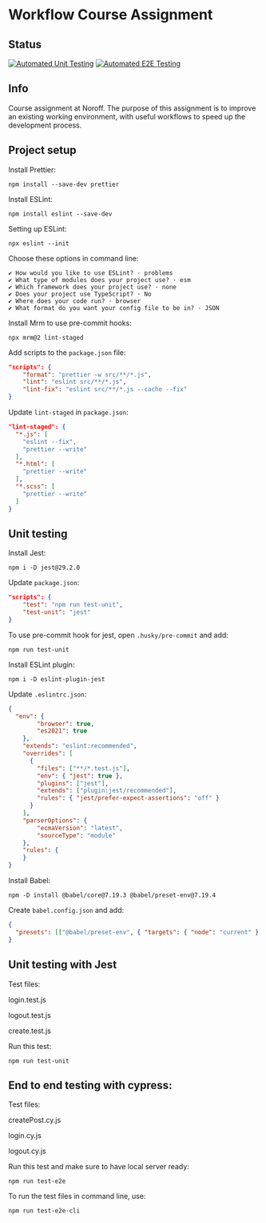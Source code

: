 # Workflow Course Assignment 

## Status
[![Automated Unit Testing](https://github.com/adrianBrands/social-media-client/actions/workflows/unit-test.yml/badge.svg)](https://github.com/adrianBrands/social-media-client/actions/workflows/unit-test.yml)
[![Automated E2E Testing](https://github.com/adrianBrands/social-media-client/actions/workflows/e2e-test.yml/badge.svg)](https://github.com/adrianBrands/social-media-client/actions/workflows/e2e-test.yml)


## Info 
Course assignment at Noroff. The purpose of this assignment is to improve an existing working environment, with useful workflows to speed up the development process. 

## Project setup 

Install Prettier:

```
npm install --save-dev prettier
```

Install ESLint:

```
npm install eslint --save-dev
```

Setting up ESLint:

```
npx eslint --init
```

Choose these options in command line: 

```
✔ How would you like to use ESLint? · problems
✔ What type of modules does your project use? · esm
✔ Which framework does your project use? · none
✔ Does your project use TypeScript? · No
✔ Where does your code run? · browser
✔ What format do you want your config file to be in? · JSON
```

Install Mrm to use pre-commit hooks: 

```
npx mrm@2 lint-staged
```

Add scripts to the `package.json` file:

```json
"scripts": {
    "format": "prettier -w src/**/*.js",
    "lint": "eslint src/**/*.js",
    "lint-fix": "eslint src/**/*.js --cache --fix"
}
```

Update `lint-staged` in `package.json`:

```json
"lint-staged": {
  "*.js": [
    "eslint --fix",
    "prettier --write"
  ],
  "*.html": [
    "prettier --write"
  ],
  "*.scss": [
    "prettier --write"
  ]
}
```
## Unit testing 

Install Jest: 

```
npm i -D jest@29.2.0
```

Update `package.json`: 

```json
"scripts": {
    "test": "npm run test-unit",
    "test-unit": "jest"
}
```

To use pre-commit hook for jest, open `.husky/pre-commit` and add: 

```
npm run test-unit
```

Install ESLint plugin:

```
npm i -D eslint-plugin-jest
```

Update `.eslintrc.json`:

```json
{
  "env": {
        "browser": true,
        "es2021": true
    },
    "extends": "eslint:recommended",
    "overrides": [
      {
        "files": ["**/*.test.js"],
        "env": { "jest": true },
        "plugins": ["jest"],
        "extends": ["plugin:jest/recommended"],
        "rules": { "jest/prefer-expect-assertions": "off" }
      }
    ],
    "parserOptions": {
        "ecmaVersion": "latest",
        "sourceType": "module"
    },
    "rules": {
    }
}
```

Install Babel: 

```
npm -D install @babel/core@7.19.3 @babel/preset-env@7.19.4
```

Create `babel.config.json` and add: 

```json
{
  "presets": [["@babel/preset-env", { "targets": { "node": "current" } }]]
}
```

## Unit testing with Jest

Test files:

login.test.js

logout.test.js

create.test.js

Run this test: 

```
npm run test-unit
```

## End to end testing with cypress: 

Test files: 

createPost.cy.js

login.cy.js

logout.cy.js

Run this test and make sure to have local server ready: 

```
npm run test-e2e
```

To run the test files in command line, use: 

```
npm run test-e2e-cli
```
